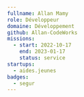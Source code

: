 ```yaml
---
fullname: Allan Mamy
role: Développeur
domaine: Développement
github: Allan-CodeWorks
missions:
  - start: 2022-10-17
    end: 2023-01-17
    status: service
startups:
  - aides.jeunes
badges:
  - segur
---
```


